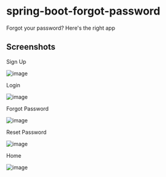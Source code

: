 # spring-boot-forgot-password
 Forgot your password? Here's the right app

## Screenshots

Sign Up

![image](https://user-images.githubusercontent.com/46425489/164083554-76745061-d3ad-411c-b6d0-f2ce91b16398.png)

Login

![image](https://user-images.githubusercontent.com/46425489/164082729-f1e3812f-27ee-4f3f-9003-318bc885ec3b.png)

Forgot Password

![image](https://user-images.githubusercontent.com/46425489/164083416-551bf25b-20c8-4554-95da-d9052fc63958.png)

Reset Password

![image](https://user-images.githubusercontent.com/46425489/164083962-91b4dd07-c1f3-4af3-8a3d-fc1e866f6caa.png)

Home

![image](https://user-images.githubusercontent.com/46425489/164083617-f593e101-7121-4a4f-95d7-a148b96196e9.png)
